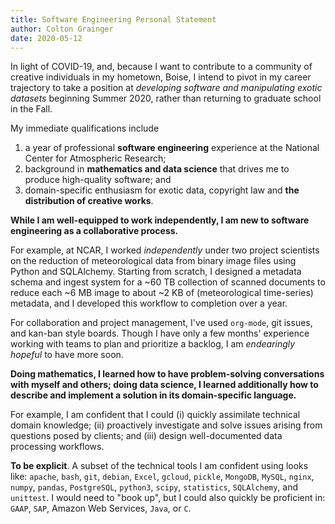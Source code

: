 ```yaml
---
title: Software Engineering Personal Statement 
author: Colton Grainger
date: 2020-05-12
---
```


In light of COVID-19, and, because I want to contribute to a community of creative individuals in my hometown, Boise, I intend to pivot in my career trajectory to take a position at *developing software and manipulating exotic datasets* beginning Summer 2020, rather than returning to graduate school in the Fall.

My immediate qualifications include

1. a year of professional **software engineering** experience at the National Center for Atmospheric Research;
2. background in **mathematics and data science** that drives me to produce high-quality software; and
3. domain-specific enthusiasm for exotic data, copyright law and **the distribution of creative works**.

**While I am well-equipped to work independently, I am new to software engineering as a collaborative process.**

For example, at NCAR, I worked *independently* under two project scientists on the reduction of meteorological data from binary image files using Python and SQLAlchemy. Starting from scratch, I designed a metadata schema and ingest system for a ~60 TB collection of scanned documents to reduce each ~6 MB image to about ~2 KB of (meteorological time-series) metadata, and I developed this workflow to completion over a year. 

For collaboration and project management, I've used `org-mode`, git issues, and kan-ban style boards. Though I have only a few months' experience working with teams to plan and prioritize a backlog, I am *endearingly hopeful* to have more soon.

**Doing mathematics, I learned how to have problem-solving conversations with myself and others; doing data science, I learned additionally how to describe and implement a solution in its domain-specific language.**

For example, I am confident that I could (i) quickly assimilate technical domain knowledge; (ii) proactively investigate and solve issues arising from questions posed by clients; and (iii) design well-documented data processing workflows.

**To be explicit**. A subset of the technical tools I am confident using looks like: 
`apache`, `bash`, `git`, `debian`, `Excel`, `gcloud`, `pickle`, `MongoDB`, `MySQL`, `nginx`, `numpy`, `pandas`, `PostgreSQL`, `python3`, `scipy`, `statistics`, `SQLAlchemy`, and `unittest`. 
I would need to "book up", but I could also quickly be proficient in:
`GAAP`, `SAP`, Amazon Web Services, `Java`, or `C`.
